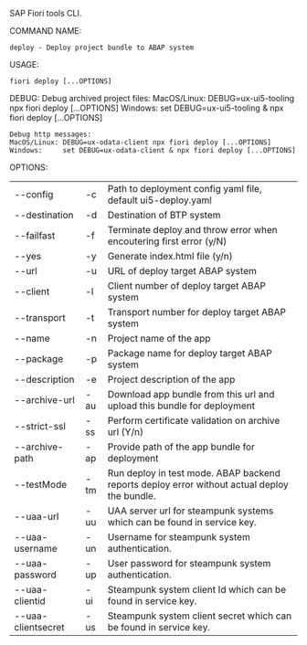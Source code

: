 SAP Fiori tools CLI.

COMMAND NAME:

    deploy - Deploy project bundle to ABAP system

USAGE:

    fiori deploy [...OPTIONS]

DEBUG:
    Debug archived project files:
    MacOS/Linux: DEBUG=ux-ui5-tooling npx fiori deploy [...OPTIONS]
    Windows:     set DEBUG=ux-ui5-tooling & npx fiori deploy [...OPTIONS]

    Debug http messages:
    MacOS/Linux: DEBUG=ux-odata-client npx fiori deploy [...OPTIONS]
    Windows:     set DEBUG=ux-odata-client & npx fiori deploy [...OPTIONS]

OPTIONS:

|                |     |             |
|----------------|-----|-------------|
| --config       | -c  | Path to deployment config yaml file, default ui5-deploy.yaml |
| --destination  | -d  | Destination of BTP system |
| --failfast     | -f  | Terminate deploy and throw error when encoutering first error (y/N) |
| --yes          | -y  | Generate index.html file (y/n) |
| --url          | -u  | URL of deploy target ABAP system |
| --client       | -l  | Client number of deploy target ABAP system |
| --transport    | -t  | Transport number for deploy target ABAP system |
| --name         | -n  | Project name of the app |
| --package      | -p  | Package name for deploy target ABAP system |
| --description  | -e  | Project description of the app |
| --archive-url  | -au | Download app bundle from this url and upload this bundle for deployment |
| --strict-ssl   | -ss | Perform certificate validation on archive url (Y/n)|
| --archive-path | -ap | Provide path of the app bundle for deployment |
| --testMode     | -tm | Run deploy in test mode. ABAP backend reports deploy error without actual deploy the bundle. |
| --uaa-url      | -uu | UAA server url for steampunk systems which can be found in service key. |
| --uaa-username | -un | Username for steampunk system authentication. |
| --uaa-password | -up | User password for steampunk system authentication. |
| --uaa-clientid | -ui | Steampunk system client Id which can be found in service key. |
| --uaa-clientsecret | -us | Steampunk system client secret which can be found in service key. |

